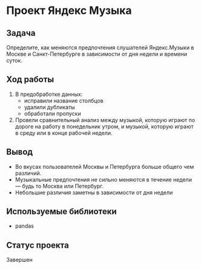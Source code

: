 # Проект Яндекс Музыка

## Задача
Определите, как меняются предпочтения слушателей Яндекс.Музыки в Москве и Санкт-Петербурге в зависимости от дня недели и времени суток.

## Ход работы

1. В предобработке данных:
    * исправили название столбцов
    * удалили дубликаты
    * обработали пропуски
2. Провели сравнительный анализ между музыкой, которую играют по дороге на работу в понедельник утром, и музыкой, которую играют в среду или в конце рабочей недели.

## Вывод
* Во вкусах пользователей Москвы и Петербурга больше общего чем различий. 
* Музыкальные предпочтения не сильно меняются в течение недели — будь то Москва или Петербург. 
* Небольшие различия заметны в зависимости от дня недели

## Используемые библиотеки
* pandas

## Статус проекта
Завершен
